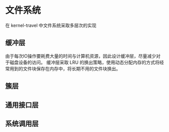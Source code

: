 # 文件系统

在 kernel-travel 中文件系统采取多层次的实现

## 缓冲层

由于每次IO操作要耗费大量的时间与计算机资源，因此设计缓冲层，尽量减少对于磁盘设备的访问。
缓冲层采取 LRU 的换出策略，使用动态分配内存的方式将经常用到的文件块保存在内存中，将长期不用的文件块换出。



## 簇层

## 通用接口层

## 系统调用层